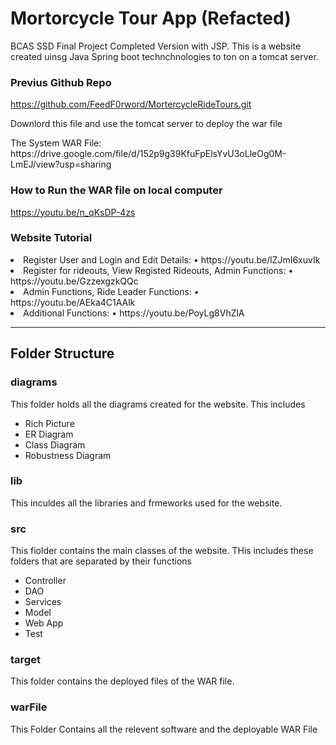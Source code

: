 # Mortorcycle Tour App (Refacted)
BCAS SSD Final Project Completed Version with JSP. This is a website created uinsg Java Spring boot technchnologies to ton on a tomcat server.

### Previus Github Repo
https://github.com/FeedF0rword/MortercycleRideTours.git
<br>
<p> Downlord this file and use the tomcat server to deploy the war file
</p>
The System WAR File: https://drive.google.com/file/d/152p9g39KfuFpElsYvU3oLleOg0M-LmEJ/view?usp=sharing 

### How to Run the WAR file on local computer
https://youtu.be/n_qKsDP-4zs

### Website Tutorial
<li>
  Register User and Login and Edit Details:
  •	https://youtu.be/lZJmI6xuvIk
</li>
<li>
Register for rideouts, View Registed Rideouts, Admin Functions:
•	https://youtu.be/GzzexgzkQQc  
</li>
<li>
Admin Functions, Ride Leader Functions:
•	https://youtu.be/AEka4C1AAlk  
</li>

<li>
Additional Functions:
•	https://youtu.be/PoyLg8VhZlA
</li>
<hr>

## Folder Structure
### diagrams
<p>This folder holds all the diagrams created for the website. This includes
<ul>
  <li> Rich Picture</li>
  <li> ER Diagram</li>
  <li> Class Diagram</li>
  <li> Robustness Diagram</li>  
</ul>
</p>

### lib
<p> This inculdes all the libraries and frmeworks used for the website.
  </p>
  
### src
<p>This fiolder contains the main classes of the website. THis includes these folders that are separated by their functions
  <ul>
  <li> Controller</li>
  <li> DAO</li>
  <li> Services</li>
  <li> Model</li> 
  <li> Web App</li> 
  <li> Test</li>  
</ul>
</p>

### target
<p>
  This folder contains the deployed files of the WAR file.
  </p>
  
### warFile
<p>
  This Folder Contains all the relevent software and the deployable WAR File
</p>

